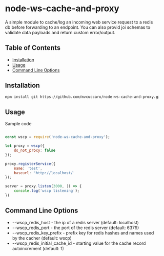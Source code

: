 # node-ws-cache-and-proxy
A simple module to cache/log an incoming web service request to a redis db before forwarding to an endpoint. You can also provid joi schemas to validate data payloads and return custom error/output.


## Table of Contents

- [Installation](#installation)
- [Usage](#usage)
- [Command Line Options](#command+line+options)

## Installation

```sh
npm install git https://github.com/mvcuccaro/node-ws-cache-and-proxy.git
```

## Usage

Sample code

```javascript

const wscp = require('node-ws-cache-and-proxy');

let proxy = wscp({
	do_not_proxy: false
});

proxy.registerService({
	name: 'test',
	baseurl: 'http://localhost/'
});

server = proxy.listen(3000, () => {
	console.log('wscp listening');
})

```

## Command Line Options

- --wscp_redis_host - the ip of a redis server (default: localhost)
- --wscp_redis_port - the port of the redis server (default: 6379)
- --wscp_redis_key_prefix - prefix key for redis hashes and names used by the cacher (default: wscp)
- --wscp_redis_initial_cache_id - starting value for the cache record autoincrement (default: 1)
